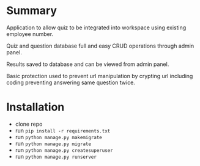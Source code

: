 # Summary

Application to allow quiz to be integrated into workspace using existing employee number. 

Quiz and question database full and easy CRUD operations through admin panel.

Results saved to database and can be viewed from admin panel.

Basic protection used to prevent url manipulation by crypting url including coding preventing answering same question twice.

# Installation

* clone repo 
* run ```pip install -r requirements.txt```
* run ```python manage.py makemigrate```
* run ```python manage.py migrate```
* run ```python manage.py createsuperuser```
* run ```python manage.py runserver```

